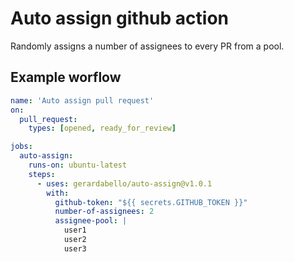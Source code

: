 # Auto assign github action

Randomly assigns a number of assignees to every PR from a pool.

## Example worflow

```yaml
name: 'Auto assign pull request'
on:
  pull_request:
    types: [opened, ready_for_review]

jobs:
  auto-assign:
    runs-on: ubuntu-latest
    steps:
      - uses: gerardabello/auto-assign@v1.0.1
        with:
          github-token: "${{ secrets.GITHUB_TOKEN }}"
          number-of-assignees: 2
          assignee-pool: |
            user1
            user2
            user3
```
